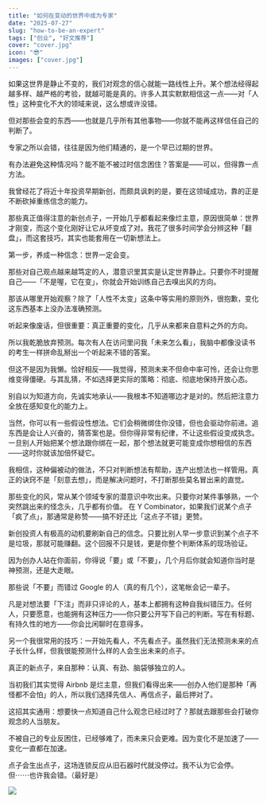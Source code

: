 ```yaml
---
title: "如何在变动的世界中成为专家"
date: "2025-07-27"
slug: "how-to-be-an-expert"
tags: ["创业", "好文推荐"]
cover: "cover.jpg"
icon: "😎"
images: ["cover.jpg"]
---
```

如果这世界是静止不变的，我们对观念的信心就能一路线性上升。某个想法经得起越多样、越严格的考验，就越可能是真的。许多人其实默默相信这一点——对「人性」这种变化不大的领域来说，这么想或许没错。



但对那些会变的东西——也就是几乎所有其他事物——你就不能再这样信任自己的判断了。



专家之所以会错，往往是因为他们精通的，是一个早已过期的世界。



有办法避免这种情况吗？能不能不被过时信念困住？答案是——可以，但得靠一点方法。



我曾经花了将近十年投资早期新创，而颇具讽刺的是，要在这领域成功，靠的正是不断砍掉重练信念的能力。



那些真正值得注意的新创点子，一开始几乎都看起来像烂主意，原因很简单：世界才刚变，而这个变化刚好让它从坏变成了对。我花了很多时间学会分辨这种「翻盘」，而这套技巧，其实也能套用在一切新想法上。



第一步，养成一种信念：世界一定会变。



那些对自己观点越来越笃定的人，潜意识里其实是认定世界静止。只要你不时提醒自己——「不是喔，它在变」，你就会开始训练自己去嗅出风的方向。



那该从哪里开始观察？除了「人性不太变」这条中等实用的原则外，很抱歉，变化这东西基本上没办法准确预测。



听起来像废话，但很重要：真正重要的变化，几乎从来都来自意料之外的方向。



所以我乾脆放弃预测。每次有人在访问里问我「未来怎么看」，我脑中都像没读书的考生一样拼命乱掰出一个听起来不错的答案。



但这不是因为我懒。恰好相反——我觉得，预测未来不但命中率可怜，还会让你思维变得僵硬。与其乱猜，不如选择更实际的策略：彻底、彻底地保持开放心态。



别自以为知道方向，先诚实地承认——我根本不知道哪边才是对的。然后把注意力全放在感知变化的能力上。



当然，你可以有一些假设性想法。它们会稍微绑住你没错，但也会驱动你前进。追东西是会让人兴奋的，猜答案也是。但你得非常有纪律，不让这些假设变成执念。
一旦别人开始把某个想法跟你绑在一起，那个想法就更可能变成你想相信的东西——这时你就该加倍怀疑它。



我相信，这种偏被动的做法，不只对判断想法有帮助，连产出想法也一样管用。真正的诀窍不是「刻意去想」，而是解决问题时，不打断那些莫名冒出来的直觉。



那些变化的风，常从某个领域专家的潜意识中吹出来。只要你对某件事够熟，一个突然跳出来的怪念头，几乎都有价值。
在 Y Combinator，如果我们说某个点子「疯了点」，那通常是称赞——搞不好还比「这点子不错」更赞。



新创投资人有极高的动机要刷新自己的信念。只要比别人早一步意识到某个点子不是垃圾，那就可能赚翻。这个回报不只是钱，更是你整个判断体系的现场验证。



因为创办人站在你面前，你得说「要」或「不要」，几个月后你就会知道你当时是神预测，还是大走眼。



那些说「不要」而错过 Google 的人（真的有几个），这笔帐会记一辈子。



凡是对想法要「下注」而非只评论的人，基本上都拥有这种自我纠错压力。任何人，只要愿意，也能拥有这种压力——你只要公开写下自己的判断。写在有标题、有持久性的地方——你会比闲聊时在意得多。



另一个我很常用的技巧：一开始先看人，不先看点子。虽然我们无法预测未来的点子长什么样，但我很能预测什么样的人会生出未来的点子。



真正的新点子，来自那种：认真、有劲、脑袋够独立的人。



当初我们其实觉得 Airbnb 是烂主意，但我们看得出来——创办人他们是那种「再怪都不会怕」的人，所以我们选择先信人、再信点子，最后押对了。



这招其实通用：想要快一点知道自己什么观念已经过时了？那就去跟那些会打破你观念的人当朋友。



不被自己的专业反困住，已经够难了，而未来只会更难。因为变化不是加速了——变化一直都在加速。



点子会生出点子，这场连锁反应从旧石器时代就没停过。我不认为它会停。
但⋯⋯也许我会错。（最好是）




![](https://prod-files-secure.s3.us-west-2.amazonaws.com/112d0858-5090-4d34-a606-b75eb8d65fd2/46476355-9cf3-4e99-9b7a-3531bc426380/1000202064.png?X-Amz-Algorithm=AWS4-HMAC-SHA256&X-Amz-Content-Sha256=UNSIGNED-PAYLOAD&X-Amz-Credential=ASIAZI2LB466X5CWMWXA%2F20250826%2Fus-west-2%2Fs3%2Faws4_request&X-Amz-Date=20250826T143448Z&X-Amz-Expires=3600&X-Amz-Security-Token=IQoJb3JpZ2luX2VjEB4aCXVzLXdlc3QtMiJHMEUCIHZV8c1PE9hfoGPbBxAo9hn3KtNABy%2BRPu2u%2FXIRJu4CAiEA5tOw9t%2BYYP%2BqAHB86vjiv5E%2BoC3NjPqcfuh9okh91nUq%2FwMIdxAAGgw2Mzc0MjMxODM4MDUiDLHHSGfLgzYi5ji5RyrcA8ghuSvfbKGMx%2B9Scn31Viiv5WLSixBQql3IAYszhqZFamdzPQjM1rvWQLM2ljatUCtVB0dFY7Q4RAdB3Grr%2BE%2F8z19wFEPE4jLeqQteT6asdcYHHi9gYLmOl8AJiOBm2q2monDnZjpEXpdpitYouc2SJJ1zSIVVA0Wnik26R0trGJ%2BkoxpboUv8v8hyhWKSZjQzrJqW8uQAkJrl7kRlniNNRMPcwnjOFgtSnNadJhSfYesGFmo2LQvKsLdlSMIW9TnT%2Fzwi84Q6ZIzcM0LXqNqYg%2F2BiWViJNTS9ivFpl85vO9hal4Fh96WUA6IDo3cphdpgBQa1m9VEOOp8qRKOt%2B4ULqi2uqZWVtk9qQlkesJ1zmIZwgBihSb%2BZWycCzFktHmHeu8cQeAlBF9%2FIGZRw8xMECnP%2Fdis5uda4w6gFhJydHaP7FzBtq%2FP3BFGeyVBdGS79rXXjkYASJ%2FvA5L28%2BS31k5tj4ml5%2F5RqupT%2FSo3uQdSgfaiH3Xub1om8dYsqyF2Oz0Yq0BOqEusaVjqsyTMsa5z64GSACgcMkmnvUEZ7UcQ5H2Zj%2FFAjMH2GP%2BeFSGTj0aZgwXvjPRA7J4aUiKWPTkqbA9QJf23Jgnrvb3tQHsA6KCtFmEsBSyMMn3tsUGOqUBqmNEuEP5ZZYXX1vXDREyAp2yw8YgdiH7AOLx8W79Znn47hQNBOutX%2BOYqDCyEdqiUNLEoPlMtd7z%2FZ%2B6VELSP1lgoufG5ZB7WIRie9SC9Zv76DNyge0b0WqLe5mT1J0BAnsSxRBLET7zWqCOOZJdG0lhXVemFROQOLLvUe%2B4q2GPRgPizOueDsv8HCI3IihovGUdJVXqA34d3j%2BcEFZPdo70L8WH&X-Amz-Signature=2d919f5e8943e4ffa884f1852e3edfef16bcc588ab8f52fcb8f5a7926900eacf&X-Amz-SignedHeaders=host&x-amz-checksum-mode=ENABLED&x-id=GetObject)

